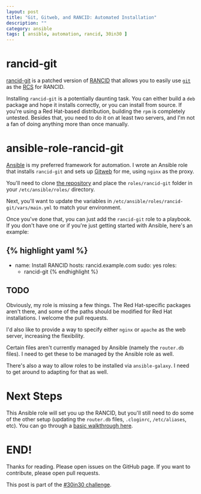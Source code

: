 ```yaml
---
layout: post
title: "Git, Gitweb, and RANCID: Automated Installation"
description: ""
category: ansible
tags: [ ansible, automation, rancid, 30in30 ]
---
```


# rancid-git

[rancid-git][2] is a patched version of [RANCID][3] that allows you to easily
use [`git`][4] as the [RCS][5] for RANCID.

Installing `rancid-git` is a potentially daunting task.  You can either build
a `deb` package and hope it installs correctly, or you can install from source.
If you're using a Red Hat-based distribution, building the `rpm` is completely
untested.  Besides that, you need to do it on at least two servers, and I'm not
a fan of doing anything more than once manually.

# ansible-role-rancid-git

[Ansible][6] is my preferred framework for automation.  I wrote an Ansible role
that installs `rancid-git` and sets up [Gitweb][7] for me, using `nginx` as the
proxy.

You'll need to clone [the repository][8] and place the `roles/rancid-git`
folder in your `/etc/ansible/roles/` directory.

Next, you'll want to update the variables in
`/etc/ansible/roles/rancid-git/vars/main.yml` to match your environment.

Once you've done that, you can just add the `rancid-git` role to a playbook.
If you don't have one or if you're just getting started with Ansible, here's
an example:

{% highlight yaml %}
---

- name: Install RANCID
  hosts: rancid.example.com
  sudo: yes
  roles:
    - rancid-git
{% endhighlight %}

## TODO

Obviously, my role is missing a few things.  The Red Hat-specific packages
aren't there, and some of the paths should be modified for Red Hat
installations.  I welcome the pull requests.

I'd also like to provide a way to specify either `nginx` or `apache` as the web
server, increasing the flexibility.

Certain files aren't currently managed by Ansible (namely the `router.db`
files).  I need to get these to be managed by the Ansible role as well.

There's also a way to allow roles to be installed via `ansible-galaxy`.  I need
to get around to adapting for that as well.

# Next Steps

This Ansible role will set you up the RANCID, but you'll still need to do some
of the other setup (updating the `router.db` files, `.cloginrc`,
`/etc/aliases`, etc).  You can go through a [basic walkthrough here][9].

# END!

Thanks for reading.  Please open issues on the GitHub page.  If you want to
contribute, please open pull requests.

This post is part of the [#30in30 challenge][1].

[1]: http://etherealmind.com/challenge-30-blogs-30-days/ "30 Blogs in 30 Days Challenge"
[2]: https://github.com/dotwaffle/rancid-git "rancid-git"
[3]: http://www.shrubbery.net/rancid/ "RANCID"
[4]: http://git-scm.com/ "Git"
[5]: http://en.wikipedia.org/wiki/Revision_Control_System "Revision Control System"
[6]: http://www.ansible.com/home "Ansible"
[7]: https://git.wiki.kernel.org/index.php/Gitweb "Gitweb"
[8]: https://github.com/supertylerc/ansible-role-rancid-git "ansible-role-rancid-git on Github"
[9]: http://www.linuxhomenetworking.com/wiki/index.php/Quick_HOWTO_:_Ch1_:_Network_Backups_With_Rancid#Initial_Rancid_Configuration "Rancid HOWTO"
